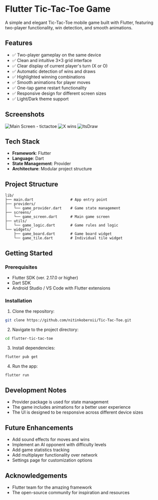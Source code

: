# Flutter Tic-Tac-Toe Game

A simple and elegant Tic-Tac-Toe mobile game built with Flutter, featuring two-player functionality, win detection, and smooth animations.

## Features

- ✅ Two-player gameplay on the same device
- ✅ Clean and intuitive 3×3 grid interface
- ✅ Clear display of current player's turn (X or O)
- ✅ Automatic detection of wins and draws
- ✅ Highlighted winning combinations
- ✅ Smooth animations for player moves
- ✅ One-tap game restart functionality
- ✅ Responsive design for different screen sizes
- ✅ Light/Dark theme support

## Screenshots

![Main Screen - tictactoe](https://github.com/user-attachments/assets/fcdc35a8-ea92-4a0d-b7ff-de53c2163919)
![X wins](https://github.com/user-attachments/assets/2ced11ed-02da-4d54-9fd6-5f2a2d81e80a)
![ItsDraw](https://github.com/user-attachments/assets/1e6f12be-a54f-4e4f-a043-535a69721a95)


## Tech Stack

- **Framework**: Flutter
- **Language**: Dart
- **State Management**: Provider
- **Architecture**: Modular project structure

## Project Structure

```
lib/
├── main.dart                 # App entry point
├── providers/
│   └── game_provider.dart    # Game state management
├── screens/
│   └── game_screen.dart      # Main game screen
├── utils/
│   └── game_logic.dart       # Game rules and logic
└── widgets/
    ├── game_board.dart       # Game board widget
    └── game_tile.dart        # Individual tile widget
```

## Getting Started

### Prerequisites

- Flutter SDK (ver. 2.17.0 or higher)
- Dart SDK
- Android Studio / VS Code with Flutter extensions

### Installation

1. Clone the repository:
```bash
git clone https://github.com/nitinkoberoii/Tic-Tac-Toe.git
```

2. Navigate to the project directory:
```bash
cd flutter-tic-tac-toe
```

3. Install dependencies:
```bash
flutter pub get
```

4. Run the app:
```bash
flutter run
```

## Development Notes

- Provider package is used for state management
- The game includes animations for a better user experience
- The UI is designed to be responsive across different device sizes

## Future Enhancements

- Add sound effects for moves and wins
- Implement an AI opponent with difficulty levels
- Add game statistics tracking
- Add multiplayer functionality over network
- Settings page for customization options

## Acknowledgements

- Flutter team for the amazing framework
- The open-source community for inspiration and resources
